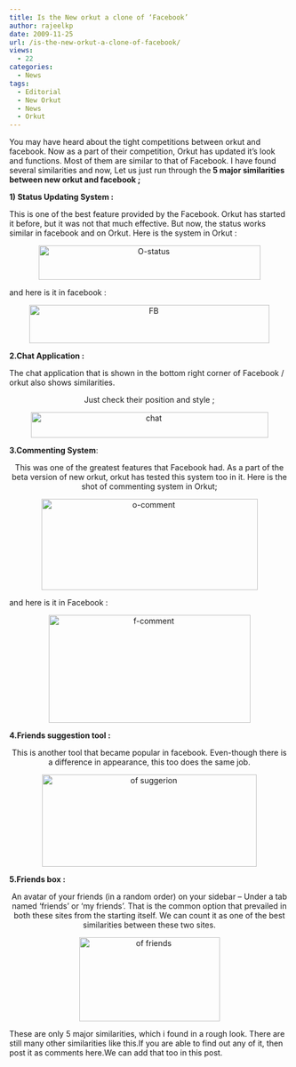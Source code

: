```yaml
---
title: Is the New orkut a clone of ‘Facebook’
author: rajeelkp
date: 2009-11-25
url: /is-the-new-orkut-a-clone-of-facebook/
views:
  - 22
categories:
  - News
tags:
  - Editorial
  - New Orkut
  - News
  - Orkut
---
```

<p style="text-align: left;">
  You may have heard about the tight competitions between orkut and facebook.<em><strong> </strong></em>Now as a part of their competition, Orkut has updated it&#8217;s look and functions. Most of them are similar to that of Facebook. I have found several similarities and now, Let us just run through the<strong> 5 major similarities between new orkut and facebook ;</strong>
</p>

<p style="text-align: left;">
  <strong>1) Status Updating System :<br /> </strong>
</p>

<p style="text-align: left;">
  <strong> </strong> This is one of the best feature provided by the Facebook. Orkut has started it before, but it was not that much effective. But now, the status works similar in facebook and on Orkut. Here is the system in Orkut :
</p>

<p style="text-align: center;">
  <img class="size-full  aligncenter wp-image-50513" src="http://cdn.devilsworkshop.org/files/2009/11/O-status.JPG" alt="O-status" width="399" height="62" />
</p>

<p style="text-align: left;">
  and here is it in facebook :
</p>

<p style="text-align: center;">
  <img class="size-full wp-image-572 aligncenter" src="http://cdn.devilsworkshop.org/files/2009/11/FB.png" alt="FB" width="432" height="69" />
</p>

<p style="text-align: left;">
  <strong>2.Chat Application :<br /> </strong>
</p>

<p style="text-align: left;">
  The chat application that is shown in the bottom right corner of Facebook / orkut also shows similarities.
</p>

<p style="text-align: center;">
  Just check their position and style ;
</p>

<p style="text-align: center;">
  <img class="aligncenter" src="http://cdn.devilsworkshop.org/files/2009/11/chat.JPG" alt="chat" width="427" height="46" /> <strong> </strong>
</p>

<p style="text-align: left;">
  <strong>3.Commenting System</strong>:
</p>

<p style="text-align: center;">
  This was one of the greatest features that Facebook had. As a part of the beta version of new orkut, orkut has tested this system too in it. Here is the shot of commenting system in Orkut;
</p>

<p style="text-align: center;">
  <img class="aligncenter size-full wp-image-17000" src="http://cdn.devilsworkshop.org/files/2009/11/o-comment.JPG" alt="o-comment" width="389" height="164" />
</p>

<p style="text-align: left;">
  and here is it in Facebook :
</p>

<p style="text-align: center;">
  <img class="aligncenter size-full wp-image-16998" src="http://cdn.devilsworkshop.org/files/2009/11/f-comment.JPG" alt="f-comment" width="363" height="194" />
</p>

<p style="text-align: left;">
  <strong>4.Friends suggestion tool :<br /> </strong>
</p>

<p style="text-align: center;">
  This is another tool that became popular in facebook. Even-though there is a difference in appearance, this too does the same job.
</p>

<p style="text-align: center;">
  <img class="aligncenter" src="http://cdn.devilsworkshop.org/files/2009/11/of-suggerion.JPG" alt="of suggerion" width="386" height="166" /> <strong> </strong>
</p>

<p style="text-align: left;">
  <strong>5.Friends box :<br /> </strong>
</p>

<p style="text-align: center;">
  An avatar of your friends (in a random order) on your sidebar &#8211; Under a tab named &#8216;friends&#8217; or &#8216;my friends&#8217;. That is the common option that prevailed in both these sites from the starting itself. We can count it as one of the best similarities between these two sites.
</p>

<p style="text-align: center;">
  <img class="aligncenter size-full wp-image-17001" src="http://cdn.devilsworkshop.org/files/2009/11/of-friends.JPG" alt="of friends" width="253" height="151" />
</p>

<p style="text-align: left;">
  These are only 5 major similarities, which i found in a rough look. There are still many other similarities like this.If you are able to find out any of it, then post it as comments here.We can add that too in this post.
</p>
